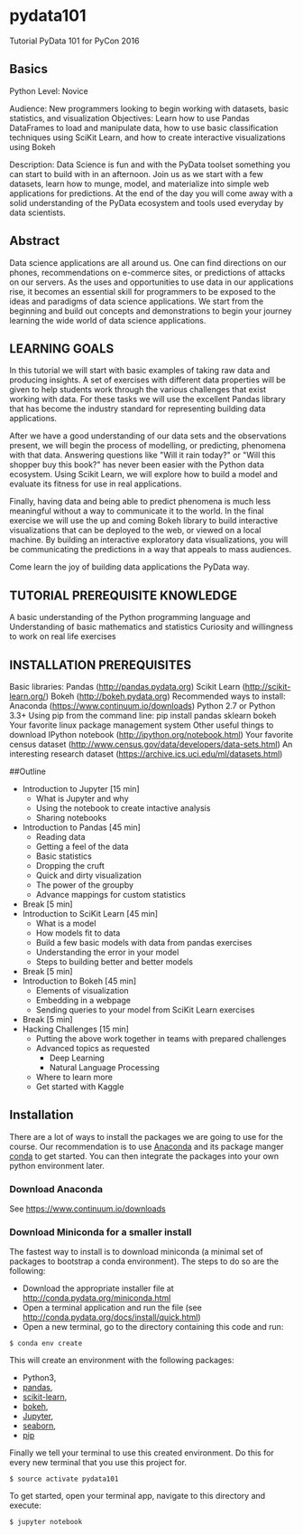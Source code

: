 # pydata101
Tutorial PyData 101 for PyCon 2016


## Basics

Python Level: Novice 

Audience: New programmers looking to begin working with datasets, basic statistics, and visualization 
Objectives: Learn how to use Pandas DataFrames to load and manipulate data, how to use basic classification techniques using SciKit Learn, and how to create interactive visualizations using Bokeh 

Description:
Data Science is fun and with the PyData toolset something you can start to build with in an afternoon. Join us as we start with a few datasets, learn how to munge, model, and materialize into simple web applications for predictions. At the end of the day you will come away with a solid understanding of the PyData ecosystem and tools used everyday by data scientists. 

## Abstract
Data science applications are all around us. One can find directions on our phones, recommendations on e-commerce sites, or predictions of attacks on our servers. As the uses and opportunities to use data in our applications rise, it becomes an essential skill for programmers to be exposed to the ideas and paradigms of data science applications. We start from the beginning and build out concepts and demonstrations to begin your journey learning the wide world of data science applications.

## LEARNING GOALS
In this tutorial we will start with basic examples of taking raw data and producing insights. A set of exercises with different data properties will be given to help students work through the various challenges that exist working with data. For these tasks we will use the excellent Pandas library that has become the industry standard for representing building data applications.

After we have a good understanding of our data sets and the observations present, we will begin the process of modelling, or predicting, phenomena with that data. Answering questions like "Will it rain today?" or "Will this shopper buy this book?" has never been easier with the Python data ecosystem. Using Scikit Learn, we will explore how to build a model and evaluate its fitness for use in real applications.

Finally, having data and being able to predict phenomena is much less meaningful without a way to communicate it to the world. In the final exercise we will use the up and coming Bokeh library to build interactive visualizations that can be deployed to the web, or viewed on a local machine. By building an interactive exploratory data visualizations, you will be communicating the predictions in a way that appeals to mass audiences.

Come learn the joy of building data applications the PyData way.

## TUTORIAL PREREQUISITE KNOWLEDGE
A basic understanding of the Python programming language and
Understanding of basic mathematics and statistics
Curiosity and willingness to work on real life exercises
## INSTALLATION PREREQUISITES
Basic libraries:
Pandas (http://pandas.pydata.org)
Scikit Learn (http://scikit-learn.org/)
Bokeh (http://bokeh.pydata.org)
Recommended ways to install:
Anaconda (https://www.continuum.io/downloads)
Python 2.7 or Python 3.3+
Using pip from the command line: pip install pandas sklearn bokeh
Your favorite linux package management system
Other useful things to download
IPython notebook (http://ipython.org/notebook.html)
Your favorite census dataset (http://www.census.gov/data/developers/data-sets.html)
An interesting research dataset (https://archive.ics.uci.edu/ml/datasets.html)
 

##Outline

- Introduction to Jupyter [15 min]
  - What is Jupyter and why
  - Using the notebook to create intactive analysis
  - Sharing notebooks
- Introduction to Pandas [45 min]
  - Reading data
  - Getting a feel of the data
  - Basic statistics
  - Dropping the cruft
  - Quick and dirty visualization
  - The power of the groupby
  - Advance mappings for custom statistics
- Break [5 min]
- Introduction to SciKit Learn [45 min]
  - What is a model
  - How models fit to data
  - Build a few basic models with data from pandas exercises
  - Understanding the error in your model
  - Steps to building better and better models
- Break [5 min]
- Introduction to Bokeh [45 min]
  - Elements of visualization
  - Embedding in a webpage
  - Sending queries to your model from SciKit Learn exercises
- Break [5 min]
- Hacking Challenges [15 min]
  - Putting the above work together in teams with prepared challenges
  - Advanced topics as requested
    - Deep Learning
    - Natural Language Processing
  - Where to learn more
  - Get started with Kaggle  

## Installation

There are a lot of ways to install the packages we are going to use for the
course. Our recommendation is to use [Anaconda](http://anaconda.org) and its
package manger [conda](http://conda.org) to get started. You can then integrate
the packages into your own python environment later.

### Download Anaconda

See https://www.continuum.io/downloads

### Download Miniconda for a smaller install

The fastest way to install is to download miniconda (a minimal set of packages
to bootstrap a conda environment). The steps to do so are the following:

- Download the appropriate installer file at http://conda.pydata.org/miniconda.html
- Open a terminal application and run the file (see http://conda.pydata.org/docs/install/quick.html)
- Open a new terminal, go to the directory containing this code and run:
```
$ conda env create
```

This will create an environment with the following packages:

- Python3,
- [pandas](http://pandas.pydata.org/),
- [scikit-learn](http://scikit-learn.org/),
- [bokeh](http://bokeh.pydata.org/),
- [Jupyter](http://jupyter.org/),
- [seaborn](https://web.stanford.edu/~mwaskom/software/seaborn/),
- [pip](https://pip.pypa.io)

Finally we tell your terminal to use this created environment. Do this for
every new terminal that you use this project for.
```
$ source activate pydata101
```

To get started, open your terminal app, navigate to this directory and execute:
```
$ jupyter notebook
```

